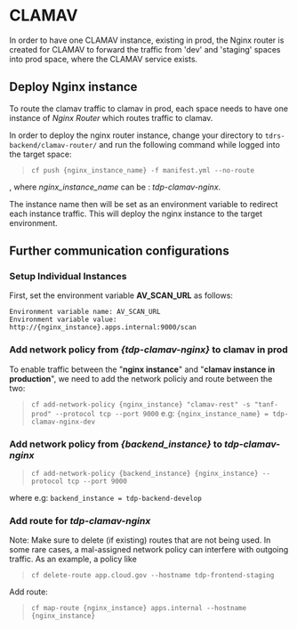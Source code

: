 # CLAMAV 

In order to have one CLAMAV instance, existing in prod, the Nginx router is created
for CLAMAV to forward the traffic from 'dev' and 'staging' spaces into
prod space, where the CLAMAV service exists.

## Deploy Nginx instance
To route the clamav traffic to clamav in prod, each space needs to have one instance of _Nginx Router_ which routes traffic to clamav.

In order to deploy the nginx router instance, change your directory to `tdrs-backend/clamav-router/` and run the following command while logged into the target space:


>`cf push {nginx_instance_name} -f manifest.yml --no-route`

, where _nginx_instance_name_ can be : _tdp-clamav-nginx_. 

The instance name then will be set as an environment variable to redirect each instance traffic. This will deploy the nginx instance to the target environment.
 
## Further communication configurations

### Setup Individual Instances

First, set the environment variable __AV_SCAN_URL__ as follows:
```
Environment variable name: AV_SCAN_URL
Environment variable value: http://{nginx_instance}.apps.internal:9000/scan
```

### Add network policy from _{tdp-clamav-nginx}_ to clamav in prod
To enable traffic between the "__nginx instance__" and "__clamav instance in production__", we need to add the network policiy and route between the two:

>`cf add-network-policy {nginx_instance} "clamav-rest" -s "tanf-prod" --protocol tcp --port 9000`
e.g: `{nginx_instance_name} = tdp-clamav-nginx-dev`

### Add network policy from _{backend_instance}_ to _tdp-clamav-nginx_

>`cf add-network-policy {backend_instance} {nginx_instance} --protocol tcp --port 9000`

where e.g: `backend_instance = tdp-backend-develop`

### Add route for _tdp-clamav-nginx_

 Note: Make sure to delete (if existing) routes that are not being used. In some rare cases, a mal-assigned network policy can interfere with outgoing traffic. As an example, a policy like 
 >`cf delete-route app.cloud.gov --hostname tdp-frontend-staging`

Add route:

>`cf map-route {nginx_instance} apps.internal --hostname {nginx_instance}`